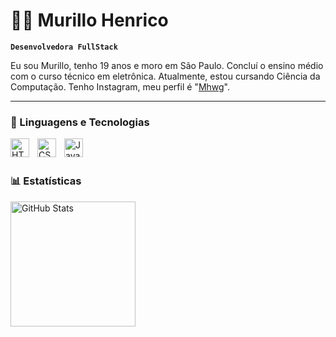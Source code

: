 # 👨🏻 Murillo Henrico

**`Desenvolvedora FullStack`**

Eu sou Murillo, tenho 19 anos e moro em São Paulo. Concluí o ensino médio com o curso técnico em eletrônica. Atualmente, estou cursando Ciência da Computação. Tenho Instagram, meu perfil é "[Mhwg](https://www.instagram.com/mhwg__/)".

---

### 🤖 Linguagens e Tecnologias

<img 
    align="left" 
    alt="HTML"
    title="HTML" 
    width="30px" 
    style="padding-right: 10px;" 
    src="https://cdn.jsdelivr.net/gh/devicons/devicon@latest/icons/html5/html5-original.svg" 
/>
<img 
    align="left" 
    alt="CSS" 
    title="CSS"
    width="30px" 
    style="padding-right: 10px;" 
    src="https://cdn.jsdelivr.net/gh/devicons/devicon@latest/icons/css3/css3-original.svg" 
/>
<img 
    align="left" 
    alt="JavaScript" 
    title="JavaScript"
    width="30px" 
    style="padding-right: 10px;" 
    src="https://cdn.jsdelivr.net/gh/devicons/devicon@latest/icons/javascript/javascript-original.svg" 
/>

<br/>
<br/>

### 📊 Estatísticas

<p>
  <img 
    align="left" 
    alt="GitHub Stats" 
    height="200" 
    style="padding-right: 10px;" 
    src="https://github-readme-stats.vercel.app/api?username=MurilloHenrico&show_icons=true&theme=tokyonight&include_all_commits=true&locale=pt-br" 
  />



